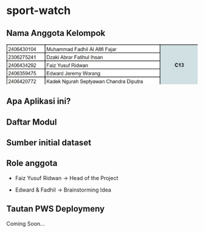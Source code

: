 # sport-watch

## Nama Anggota Kelompok
![Anggota](anggota.png)

## Apa Aplikasi ini?

## Daftar Modul

## Sumber initial dataset

## Role anggota
- Faiz Yusuf Ridwan -> Head of the Project

- Edward & Fadhil -> Brainstorming Idea

## Tautan PWS Deploymeny
Coming Soon...
  
